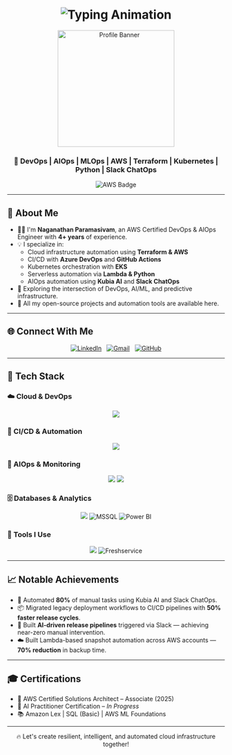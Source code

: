 <h1 align="center">
  <img src="https://readme-typing-svg.herokuapp.com?font=Fira+Code&size=25&pause=1000&center=true&vCenter=true&width=700&lines=Hi+I'm+Naganathan+Paramasivam!;DevOps+%26+AIOps+Engineer;AWS+Certified+Solutions+Architect;Cloud+Automation+%7C+CI%2FCD+%7C+Kubernetes+%7C+Python" alt="Typing Animation" />
</h1>

<p align="center">
  <img src="https://user-images.githubusercontent.com/74038190/212961914-d94289e0-7d0e-4ef1-9c72-92e83f0a8a56.gif" height="270" alt="Profile Banner"/>
</p>

<h3 align="center">
  <strong>🚀 DevOps | AIOps | MLOps | AWS | Terraform | Kubernetes | Python | Slack ChatOps</strong>
</h3>

<p align="center">
  <img src="https://img.shields.io/badge/AWS-Solutions%20Architect%20Associate-%23FF9900?style=for-the-badge&logo=amazonaws&logoColor=white" alt="AWS Badge" />
</p>

---

## 🧠 About Me

- 👨‍💻 I'm **Naganathan Paramasivam**, an AWS Certified DevOps & AIOps Engineer with **4+ years** of experience.
- 💡 I specialize in:
  - Cloud infrastructure automation using **Terraform & AWS**
  - CI/CD with **Azure DevOps** and **GitHub Actions**
  - Kubernetes orchestration with **EKS**
  - Serverless automation via **Lambda & Python**
  - AIOps automation using **Kubia AI** and **Slack ChatOps**
- 🧠 Exploring the intersection of DevOps, AI/ML, and predictive infrastructure.
- 📁 All my open-source projects and automation tools are available here.

---

## 🌐 Connect With Me

<p align="center">
  <a href="https://www.linkedin.com/in/naganathan-paramasivam/" target="_blank"><img src="https://skillicons.dev/icons?i=linkedin" alt="LinkedIn" /></a>
  &nbsp;
  <a href="mailto:nathannathan42242@gmail.com"><img src="https://skillicons.dev/icons?i=gmail" alt="Gmail" /></a>
  &nbsp;
  <a href="https://github.com/naganathan01"><img src="https://skillicons.dev/icons?i=github" alt="GitHub" /></a>
</p>

---

## 🚀 Tech Stack

### ☁️ Cloud & DevOps
<p align="center">
  <img src="https://skillicons.dev/icons?i=aws,azure,docker,kubernetes,terraform,jenkins,linux" />
</p>

### 🔁 CI/CD & Automation
<p align="center">
  <img src="https://skillicons.dev/icons?i=githubactions,azuredevops,python,powershell" />
</p>

### 🧠 AIOps & Monitoring
<p align="center">
  <img src="https://skillicons.dev/icons?i=slack" />
  <img src="https://skillicons.dev/icons?i=cloudwatch" />
</p>

### 🗄️ Databases & Analytics
<p align="center">
  <img src="https://skillicons.dev/icons?i=mysql" />
  <img src="https://img.shields.io/badge/Microsoft%20SQL-CC2927?style=flat-square&logo=microsoftsqlserver&logoColor=white" alt="MSSQL" />
  <img src="https://img.shields.io/badge/Power%20BI-F2C811?style=flat-square&logo=powerbi&logoColor=black" alt="Power BI" />
</p>

### 🧰 Tools I Use
<p align="center">
  <img src="https://skillicons.dev/icons?i=postman,vscode,intellij" />
  <img src="https://img.shields.io/badge/Freshservice-0078D4?style=flat-square&logo=freshworks&logoColor=white" alt="Freshservice" />
</p>

---

## 📈 Notable Achievements

- 🔧 Automated **80%** of manual tasks using Kubia AI and Slack ChatOps.
- 📦 Migrated legacy deployment workflows to CI/CD pipelines with **50% faster release cycles**.
- 🧠 Built **AI-driven release pipelines** triggered via Slack — achieving near-zero manual intervention.
- ☁️ Built Lambda-based snapshot automation across AWS accounts — **70% reduction** in backup time.

---

## 🎓 Certifications

- 🏅 AWS Certified Solutions Architect – Associate (2025)
- 🤖 AI Practitioner Certification – *In Progress*
- 📚 Amazon Lex | SQL (Basic) | AWS ML Foundations

---

<p align="center">
  🔥 Let's create resilient, intelligent, and automated cloud infrastructure together!
</p>
